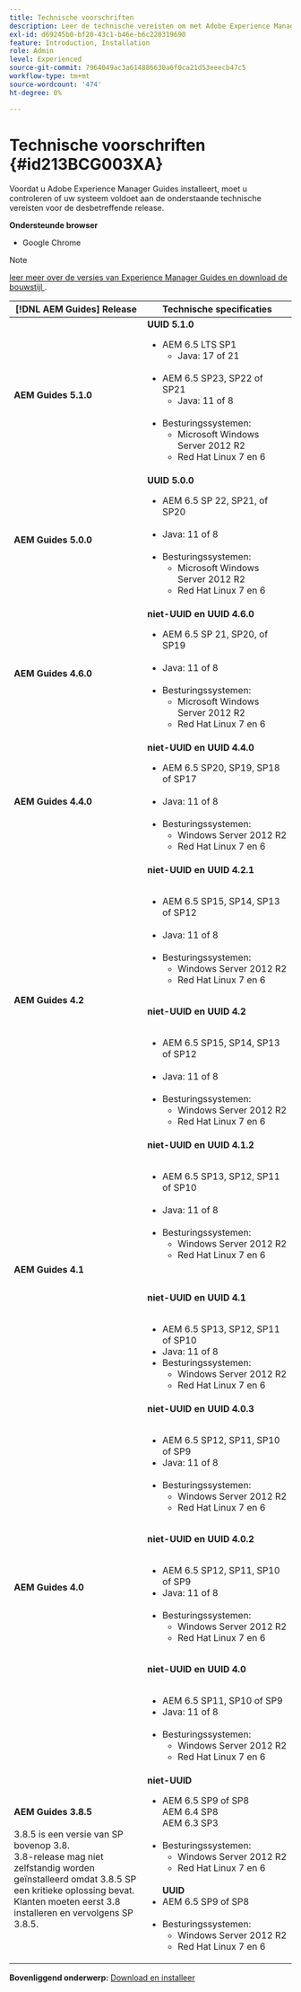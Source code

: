 ```yaml
---
title: Technische voorschriften
description: Leer de technische vereisten om met Adobe Experience Manager Guides te werken
exl-id: d69245b0-bf20-43c1-b46e-b6c220319690
feature: Introduction, Installation
role: Admin
level: Experienced
source-git-commit: 7964049ac3a614886630a6f0ca21d53eeecb47c5
workflow-type: tm+mt
source-wordcount: '474'
ht-degree: 0%

---
```


# Technische voorschriften {#id213BCG003XA}

Voordat u Adobe Experience Manager Guides installeert, moet u controleren of uw systeem voldoet aan de onderstaande technische vereisten voor de desbetreffende release.

**Ondersteunde browser**

- Google Chrome


>[!NOTE]
>
> [ leer meer over de versies van Experience Manager Guides en download de bouwstijl ](../release-info/latest-release-info.md).


| [!DNL AEM Guides] Release | Technische specificaties |
|---|---|
| **AEM Guides 5.1.0** | **UUID 5.1.0** <ul><li> AEM 6.5 LTS SP1 <br><ul><li>Java: 17 of 21</li></ul> <br> <li> AEM 6.5 SP23, SP22 of SP21 <br> <ul><li>Java: 11 of 8 </li></ul> <br> <li>Besturingssystemen: <br> <ul><li>Microsoft Windows Server 2012 R2 <br> <li>Red Hat Linux 7 en 6</ul> |
| **AEM Guides 5.0.0** | **UUID 5.0.0** <ul><li> AEM 6.5 SP 22, SP21, of SP20 <br><br> <li>   Java: 11 of 8 <br><br>   <li>Besturingssystemen: <ul><li>Microsoft Windows Server 2012 R2 <br> <li>Red Hat Linux 7 en 6</ul> |
| **AEM Guides 4.6.0** | **niet-UUID en UUID 4.6.0** <ul><li> AEM 6.5 SP 21, SP20, of SP19 <br><br> <li>   Java: 11 of 8 <br><br>   <li>Besturingssystemen: <ul><li>Microsoft Windows Server 2012 R2 <br> <li>Red Hat Linux 7 en 6</ul> |
| **AEM Guides 4.4.0** | **niet-UUID en UUID 4.4.0** <ul><li> AEM 6.5 SP20, SP19, SP18 of SP17 <br><br> <li>   Java: 11 of 8 <br><br>   <li>Besturingssystemen: <ul><li> Windows Server 2012 R2 <br> <li>Red Hat Linux 7 en 6</ul> |
| **AEM Guides 4.2** | **niet-UUID en UUID 4.2.1**<br><br><ul> <li>AEM 6.5 SP15, SP14, SP13 of SP12 <br><br><li>Java: 11 of 8   <br><br><li> Besturingssystemen: <ul><li>Windows Server 2012 R2  <li>Red Hat Linux 7 en 6</ul></ul> <br>**niet-UUID en UUID 4.2**<br><br><ul> <li>AEM 6.5 SP15, SP14, SP13 of SP12 <br><br><li>Java: 11 of 8 <br><br> <li> Besturingssystemen: <ul><li>Windows Server 2012 R2 <br> <li>Red Hat Linux 7 en 6</ul> |
| **AEM Guides 4.1** | **niet-UUID en UUID 4.1.2**<br><br> <ul><li>AEM 6.5 SP13, SP12, SP11 of SP10 <br><br> <li>Java: 11 of 8 <br><br> <li>Besturingssystemen: <ul><li>Windows Server 2012 R2 <br><li> Red Hat Linux 7 en 6 </ul></ul><br><br> **niet-UUID en UUID 4.1**<br><br><ul> <li>AEM 6.5 SP13, SP12, SP11 of SP10 <br><li>Java: 11 of 8<li>Besturingssystemen: <ul><li>Windows Server 2012 R2 <br> <li> Red Hat Linux 7 en 6 |
| **AEM Guides 4.0** | **niet-UUID en UUID 4.0.3**<br><br><ul><li> AEM 6.5 SP12, SP11, SP10 of SP9 <br><li>Java: 11 of 8 <br><br> <li>Besturingssystemen: <ul><li>Windows Server 2012 R2 <br> <li>Red Hat Linux 7 en 6 <br><br> </ul></ul>**niet-UUID en UUID 4.0.2** <br><br><ul><li> AEM 6.5 SP12, SP11, SP10 of SP9 <br><li>Java: 11 of 8 <br><br> <li>Besturingssystemen: <ul><li>Windows Server 2012 R2 <br> <li>Red Hat Linux 7 en 6 <br><br> </ul></ul>**niet-UUID en UUID 4.0**<br> <br> <ul><li>AEM 6.5 SP11, SP10 of SP9 <br><li>Java: 11 of 8 <br><br><li> Besturingssystemen: <ul><li>Windows Server 2012 R2 <br> <li> Red Hat Linux 7 en 6 |
| **AEM Guides 3.8.5** <br><br> 3.8.5 is een versie van SP bovenop 3.8.  <br> 3.8-release mag niet <br> zelfstandig worden geïnstalleerd omdat 3.8.5 SP <br> een kritieke oplossing bevat. <br> Klanten moeten eerst 3.8 <br> installeren en vervolgens SP 3.8.5. | **niet-UUID** <br> <ul><li>AEM 6.5 SP9 of SP8 <br> AEM 6.4 SP8 <br> AEM 6.3 SP3   <br><br> <li>Besturingssystemen: <ul><li>Windows Server 2012 R2 <br> <li> Red Hat Linux 7 en 6</ul><br> **UUID** <br><li> AEM 6.5 SP9 of SP8 <br><br> <li> Besturingssystemen: <ul><li>Windows Server 2012 R2 <br> <li>Red Hat Linux 7 en 6 |


**Bovenliggend onderwerp:** [ Download en installeer ](download-install.md)
